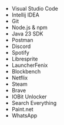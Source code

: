  - Visual Studio Code
 - Intellij IDEA
 - Git
 - Node.js & npm
 - Java 23 SDK
 - Postman
 - Discord
 - Spotify
 - Libresprite
 - LauncherFenix
 - Blockbench
 - Netflix
 - Steam
 - Brave
 - IOBit Unlocker
 - Search Everything
 - Paint.net
 - WhatsApp
